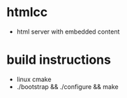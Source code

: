 htmlcc
======

- html server with embedded content

build instructions
==================

- linux cmake
-   ./bootstrap && ./configure && make 